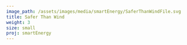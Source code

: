 ```yaml
---
image_path: /assets/images/media/smartEnergy/SaferThanWindFile.svg
title: Safer Than Wind
weight: 3
size: small
proj: smartEnergy
---
```

